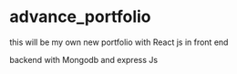 # advance_portfolio
this will be my own new portfolio  with  React js in front end  

backend with Mongodb and express Js

